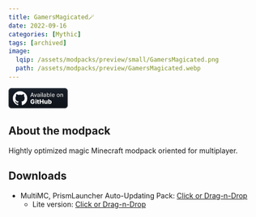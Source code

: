 ```yaml
---
title: GamersMagicated🪄
date: 2022-09-16
categories: [Mythic]
tags: [archived]
image:
  lqip: /assets/modpacks/preview/small/GamersMagicated.png
  path: /assets/modpacks/preview/GamersMagicated.webp
---
```

<a href="https://github.com/GamersModpacks/GamersMagicated"><img alt="SourceCode" height="40" src="/assets/badges/github_vector.svg"></a>
## About the modpack
Hightly optimized magic Minecraft modpack oriented for multiplayer.

## Downloads
- MultiMC, PrismLauncher Auto-Updating Pack: [Click or Drag-n-Drop](/GamersMagicated/GamersMagicated.zip)
	- Lite version: [Click or Drag-n-Drop](/GamersMagicated/GamersMagicatedLite.zip)
